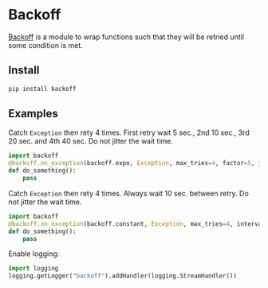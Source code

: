 # Backoff

[Backoff](https://github.com/litl/backoff) is a module to wrap functions such that
they will be retried until some condition is met.

## Install

```bash
pip install backoff
```

## Examples

Catch `Exception` then rety 4 times. First retry wait 5 sec., 2nd 10 sec., 3rd 20 sec. and 4th 40 sec.
Do not jitter the wait time.

```python
import backoff
@backoff.on_exception(backoff.expo, Exception, max_tries=4, factor=5, jitter=None)
def do_something():
    pass
```

Catch `Exception` then rety 4 times. Always wait 10 sec. between retry.
Do not jitter the wait time.

```python
import backoff
@backoff.on_exception(backoff.constant, Exception, max_tries=4, interval=10, jitter=None)
def do_something():
    pass
```

Enable logging:

```python
import logging
logging.getLogger("backoff").addHandler(logging.StreamHandler())
```
